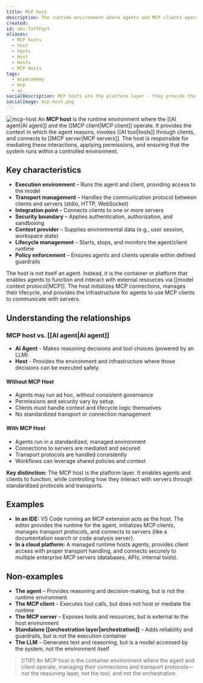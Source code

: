 ```yaml
---
title: MCP host
description: The runtime environment where agents and MCP clients operate. Manages transport protocols, connections to servers, security boundaries, and provides the infrastructure for controlled agent execution.
created:
id: obs-TuYfFqzY
aliases:
  - MCP hosts
  - host
  - hosts
  - Host
  - Hosts
  - MCP Hosts
tags:
  - mcpAcademy
  - mcp
  - ai
socialDescription: MCP hosts are the platform layer - they provide the runtime, manage connections and transport, enforce security, and enable agents to function within defined guardrails.
socialImage: mcp-host.png
---
```


![mcp-host](static/mcp-host.png)
An **MCP host** is the runtime environment where the [[AI agent|AI agent]] and the [[MCP client|MCP client]] operate. It provides the context in which the agent reasons, invokes [[AI tool|tools]] through clients, and connects to [[MCP server|MCP servers]]. The host is responsible for mediating these interactions, applying permissions, and ensuring that the system runs within a controlled environment.

## Key characteristics

- **Execution environment** – Runs the agent and client, providing access to the model
- **Transport management** – Handles the communication protocol between clients and servers (stdio, HTTP, WebSocket)
- **Integration point** – Connects clients to one or more servers
- **Security boundary** – Applies authentication, authorization, and sandboxing
- **Context provider** – Supplies environmental data (e.g., user session, workspace state)
- **Lifecycle management** – Starts, stops, and monitors the agent/client runtime
- **Policy enforcement** – Ensures agents and clients operate within defined guardrails

The host is not itself an agent. Instead, it is the container or platform that enables agents to function and interact with external resources via [[model context protocol|MCP]]. The host initializes MCP connections, manages their lifecycle, and provides the infrastructure for agents to use MCP clients to communicate with servers.

## Understanding the relationships

### MCP host vs. [[AI agent|AI agent]]

- **AI Agent** - Makes reasoning decisions and tool choices (powered by an LLM).
- **Host** - Provides the environment and infrastructure where those decisions can be executed safely.

#### Without MCP Host

- Agents may run ad hoc, without consistent governance
- Permissions and security vary by setup
- Clients must handle context and lifecycle logic themselves
- No standardized transport or connection management

#### With MCP Host

- Agents run in a standardized, managed environment
- Connections to servers are mediated and secured
- Transport protocols are handled consistently
- Workflows can leverage shared policies and context

**Key distinction:** The MCP host is the platform layer. It enables agents and clients to function, while controlling how they interact with servers through standardized protocols and transports.

## Examples

- **In an IDE:** VS Code running an MCP extension acts as the host. The editor provides the runtime for the agent, initializes MCP clients, manages transport protocols, and connects to servers (like a documentation search or code analysis server).
- **In a cloud platform:** A managed runtime hosts agents, provides client access with proper transport handling, and connects securely to multiple enterprise MCP servers (databases, APIs, internal tools).

## Non-examples

- **The agent** – Provides reasoning and decision-making, but is not the runtime environment
- **The MCP client** – Executes tool calls, but does not host or mediate the runtime
- **The MCP server** – Exposes tools and resources, but is external to the host environment
- **Standalone [[orchestration layer|orchestration]]** – Adds reliability and guardrails, but is not the execution container
- **The LLM** – Generates text and reasoning, but is a model accessed by the system, not the environment itself

> [!TIP] An MCP host is the container environment where the agent and client operate, managing their connections and transport protocols—not the reasoning layer, not the tool, and not the orchestration.
